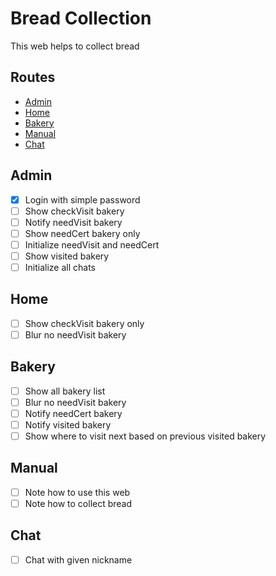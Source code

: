# Bread Collection

This web helps to collect bread

## Routes

- [Admin](#admin)
- [Home](#home)
- [Bakery](#bakery)
- [Manual](#manual)
- [Chat](#chat)

## Admin

- [x] Login with simple password
- [ ] Show checkVisit bakery
- [ ] Notify needVisit bakery
- [ ] Show needCert bakery only
- [ ] Initialize needVisit and needCert
- [ ] Show visited bakery
- [ ] Initialize all chats

## Home

- [ ] Show checkVisit bakery only
- [ ] Blur no needVisit bakery

## Bakery

- [ ] Show all bakery list
- [ ] Blur no needVisit bakery
- [ ] Notify needCert bakery
- [ ] Notify visited bakery
- [ ] Show where to visit next based on previous visited bakery

## Manual

- [ ] Note how to use this web
- [ ] Note how to collect bread

## Chat

- [ ] Chat with given nickname
